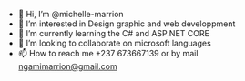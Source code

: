 - 👋 Hi, I’m @michelle-marrion
- 👀 I’m interested in Design graphic and web developpment
- 🌱 I’m currently learning the C# and ASP.NET CORE
- 💞️ I’m looking to collaborate on microsoft languages
- 📫 How to reach me +237 673667139 or by mail ngamimarrion@gmail.com 

<!---
michelle-marrion/michelle-marrion is a ✨ special ✨ repository because its `README.md` (this file) appears on your GitHub profile.
You can click the Preview link to take a look at your changes.
--->
